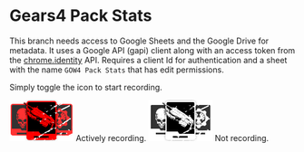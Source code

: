 # Gears4 Pack Stats

This branch needs access to Google Sheets and the Google Drive for metadata.
It uses a Google API (gapi) client along with an access token from the [chrome.identity](https://developer.chrome.com/apps/identity) API.
Requires a client Id for authentication and a sheet with the name ```GOW4 Pack Stats``` that has edit permissions.


Simply toggle the icon to start recording.

![recording](https://github.com/TheanosLearning/Gears4PackStats/raw/master/images/cards-recording.png) Actively recording.
![not-recording](https://github.com/TheanosLearning/Gears4PackStats/raw/master/images/cards.png) Not recording.
